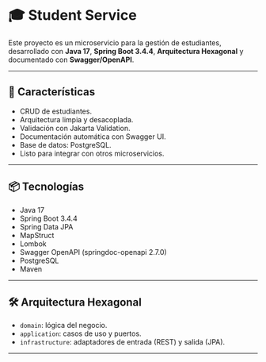 # 🎓 Student Service

Este proyecto es un microservicio para la gestión de estudiantes, desarrollado con **Java 17**, **Spring Boot 3.4.4**, **Arquitectura Hexagonal** y documentado con **Swagger/OpenAPI**.

---

## 📌 Características

- CRUD de estudiantes.
- Arquitectura limpia y desacoplada.
- Validación con Jakarta Validation.
- Documentación automática con Swagger UI.
- Base de datos:  PostgreSQL.
- Listo para integrar con otros microservicios.

---

## 📦 Tecnologías

- Java 17
- Spring Boot 3.4.4
- Spring Data JPA
- MapStruct
- Lombok
- Swagger OpenAPI (springdoc-openapi 2.7.0)
-  PostgreSQL
- Maven

---

## 🛠️ Arquitectura Hexagonal

- `domain`: lógica del negocio.
- `application`: casos de uso y puertos.
- `infrastructure`: adaptadores de entrada (REST) y salida (JPA).

---

